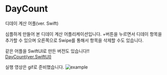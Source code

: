 # DayCount
디데이 계산 어플(ver. Swift)

심플하게 만들어 본 디데이 계산 어플리케이션입니다.
+버튼을 누르면서 디데이 항목을 추가할 수 있으며 오른쪽으로 Swipe를 통해서 항목을 삭제할 수도 있습니다.

같은 어플을 SwiftUI로 만든 버전도 있습니다!!  
[DayCount(ver.SwiftUI)](https://github.com/chagmn/DayCount-SwiftUI-/blob/main/README.md)  


실행 영상은 gif로 준비했습니다.
![example](https://user-images.githubusercontent.com/41609708/119098540-e5c56100-ba50-11eb-81af-4b47e0149bf1.gif)
